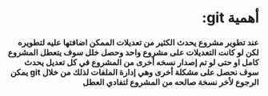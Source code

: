# <div dir = rtl> أهمية git: </div>
### <div dir = rtl> عند تطوير مشروع يحدث الكثير من تعديلات الممكن اضافتها عليه لتطويره لكن لو كانت التعديلات على مشروع واحد وحصل خلل سوف يتعطل المشروع كامل او حتى لو تم إصدار نسخه أخرى من المشروع في كل تعديل يحدث سوف نحصل على مشكلة أخرى وهي إدارة الملفات لذلك من خلال **git** يمكن الرجوع لأخر نسخة صالحه من المشروع لتفادي العطل </div> 
